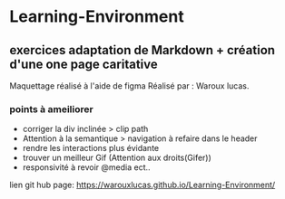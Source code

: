 # Learning-Environment
## exercices adaptation de Markdown + création d'une one page caritative
Maquettage réalisé à l'aide de figma
Réalisé par : Waroux lucas.
    
### points à ameiliorer

 * corriger la div inclinée > clip path
 * Attention à la semantique > navigation à refaire dans le header
 * rendre les interactions plus évidante
 * trouver un meilleur Gif (Attention aux droits(Gifer))
 * responsivité à revoir @media ect..
    
lien git hub page: https://warouxlucas.github.io/Learning-Environment/